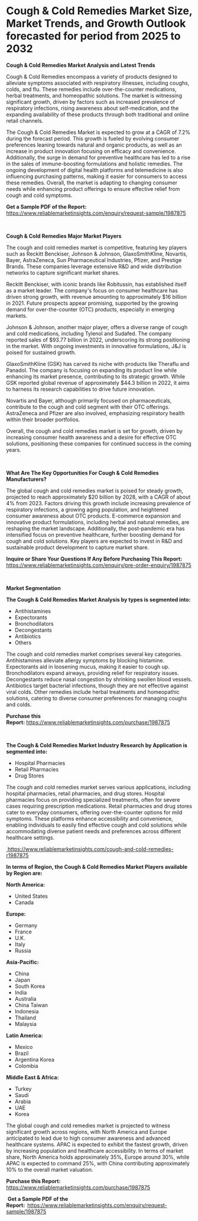 <p><h1>Cough & Cold Remedies Market Size, Market Trends, and Growth Outlook forecasted for period from 2025 to 2032</h1></p><p><strong>Cough & Cold Remedies Market Analysis and Latest Trends</strong></p>
<p><p>Cough & Cold Remedies encompass a variety of products designed to alleviate symptoms associated with respiratory illnesses, including coughs, colds, and flu. These remedies include over-the-counter medications, herbal treatments, and homeopathic solutions. The market is witnessing significant growth, driven by factors such as increased prevalence of respiratory infections, rising awareness about self-medication, and the expanding availability of these products through both traditional and online retail channels.</p><p>The Cough & Cold Remedies Market is expected to grow at a CAGR of 7.2% during the forecast period. This growth is fueled by evolving consumer preferences leaning towards natural and organic products, as well as an increase in product innovation focusing on efficacy and convenience. Additionally, the surge in demand for preventive healthcare has led to a rise in the sales of immune-boosting formulations and holistic remedies. The ongoing development of digital health platforms and telemedicine is also influencing purchasing patterns, making it easier for consumers to access these remedies. Overall, the market is adapting to changing consumer needs while enhancing product offerings to ensure effective relief from cough and cold symptoms.</p></p>
<p><strong>Get a Sample PDF of the Report:&nbsp;</strong> <a href="https://www.reliablemarketinsights.com/enquiry/request-sample/1987875?utm_campaign=3004&utm_medium=2&utm_source=Github&utm_content=ia&utm_term=19042025&utm_id=cough-cold-remedies">https://www.reliablemarketinsights.com/enquiry/request-sample/1987875</a></p>
<p>&nbsp;</p>
<p><strong>Cough & Cold Remedies Major Market Players</strong></p>
<p><p>The cough and cold remedies market is competitive, featuring key players such as Reckitt Benckiser, Johnson & Johnson, GlaxoSmithKline, Novartis, Bayer, AstraZeneca, Sun Pharmaceutical Industries, Pfizer, and Prestige Brands. These companies leverage extensive R&D and wide distribution networks to capture significant market shares.</p><p>Reckitt Benckiser, with iconic brands like Robitussin, has established itself as a market leader. The company's focus on consumer healthcare has driven strong growth, with revenue amounting to approximately $16 billion in 2021. Future prospects appear promising, supported by the growing demand for over-the-counter (OTC) products, especially in emerging markets.</p><p>Johnson & Johnson, another major player, offers a diverse range of cough and cold medications, including Tylenol and Sudafed. The company reported sales of $93.77 billion in 2022, underscoring its strong positioning in the market. With ongoing investments in innovative formulations, J&J is poised for sustained growth.</p><p>GlaxoSmithKline (GSK) has carved its niche with products like Theraflu and Panadol. The company is focusing on expanding its product line while enhancing its market presence, contributing to its strategic growth. While GSK reported global revenue of approximately $44.3 billion in 2022, it aims to harness its research capabilities to drive future innovation.</p><p>Novartis and Bayer, although primarily focused on pharmaceuticals, contribute to the cough and cold segment with their OTC offerings. AstraZeneca and Pfizer are also involved, emphasizing respiratory health within their broader portfolios.</p><p>Overall, the cough and cold remedies market is set for growth, driven by increasing consumer health awareness and a desire for effective OTC solutions, positioning these companies for continued success in the coming years.</p></p>
<p>&nbsp;</p>
<p><strong>What Are The Key Opportunities For Cough & Cold Remedies Manufacturers?</strong></p>
<p><p>The global cough and cold remedies market is poised for steady growth, projected to reach approximately $20 billion by 2028, with a CAGR of about 4% from 2023. Factors driving this growth include increasing prevalence of respiratory infections, a growing aging population, and heightened consumer awareness about OTC products. E-commerce expansion and innovative product formulations, including herbal and natural remedies, are reshaping the market landscape. Additionally, the post-pandemic era has intensified focus on preventive healthcare, further boosting demand for cough and cold solutions. Key players are expected to invest in R&D and sustainable product development to capture market share.</p></p>
<p><strong>Inquire or Share Your Questions If Any Before Purchasing This Report:</strong> <a href="https://www.reliablemarketinsights.com/enquiry/pre-order-enquiry/1987875?utm_campaign=3004&utm_medium=2&utm_source=Github&utm_content=ia&utm_term=19042025&utm_id=cough-cold-remedies">https://www.reliablemarketinsights.com/enquiry/pre-order-enquiry/1987875</a></p>
<p>&nbsp;</p>
<p><strong>Market Segmentation</strong></p>
<p><strong>The Cough & Cold Remedies Market Analysis by types is segmented into:</strong></p>
<p><ul><li>Antihistamines</li><li>Expectorants</li><li>Bronchodilators</li><li>Decongestants</li><li>Antibiotics</li><li>Others</li></ul></p>
<p><p>The cough and cold remedies market comprises several key categories. Antihistamines alleviate allergy symptoms by blocking histamine. Expectorants aid in loosening mucus, making it easier to cough up. Bronchodilators expand airways, providing relief for respiratory issues. Decongestants reduce nasal congestion by shrinking swollen blood vessels. Antibiotics target bacterial infections, though they are not effective against viral colds. Other remedies include herbal treatments and homeopathic solutions, catering to diverse consumer preferences for managing coughs and colds.</p></p>
<p><strong>Purchase this Report:&nbsp;</strong><a href="https://www.reliablemarketinsights.com/purchase/1987875?utm_campaign=3004&utm_medium=2&utm_source=Github&utm_content=ia&utm_term=19042025&utm_id=cough-cold-remedies">https://www.reliablemarketinsights.com/purchase/1987875</a></p>
<p>&nbsp;</p>
<p><strong>The Cough & Cold Remedies Market Industry Research by Application is segmented into:</strong></p>
<p><ul><li>Hospital Pharmacies</li><li>Retail Pharmacies</li><li>Drug Stores</li></ul></p>
<p><p>The cough and cold remedies market serves various applications, including hospital pharmacies, retail pharmacies, and drug stores. Hospital pharmacies focus on providing specialized treatments, often for severe cases requiring prescription medications. Retail pharmacies and drug stores cater to everyday consumers, offering over-the-counter options for mild symptoms. These platforms enhance accessibility and convenience, enabling individuals to easily find effective cough and cold solutions while accommodating diverse patient needs and preferences across different healthcare settings.</p></p>
<p><a href="https://www.reliablemarketinsights.com/cough-and-cold-remedies-r1987875?utm_campaign=3004&utm_medium=2&utm_source=Github&utm_content=ia&utm_term=19042025&utm_id=cough-cold-remedies">&nbsp;https://www.reliablemarketinsights.com/cough-and-cold-remedies-r1987875</a></p>
<p><strong>In terms of Region, the Cough & Cold Remedies Market Players available by Region are:</strong></p>
<p>
    <p> <strong> North America: </strong>
        <ul>
            <li>United States</li>
            <li>Canada</li>
        </ul>
        </p> 
    <p> <strong> Europe: </strong>
        <ul>
            <li>Germany</li>
            <li>France</li>
            <li>U.K.</li>
            <li>Italy</li>
            <li>Russia</li>
        </ul>
        </p> 
    <p> <strong> Asia-Pacific: </strong>
        <ul>
            <li>China</li>
            <li>Japan</li>
            <li>South Korea</li>
            <li>India</li>
            <li>Australia</li>
            <li>China Taiwan</li>
            <li>Indonesia</li>
            <li>Thailand</li>
            <li>Malaysia</li>
        </ul>
        </p> 
    <p> <strong> Latin America: </strong>
        <ul>
            <li>Mexico</li>
            <li>Brazil</li>
            <li>Argentina Korea</li>
            <li>Colombia</li>
        </ul>
        </p> 
    <p> <strong> Middle East & Africa: </strong>
        <ul>
            <li>Turkey</li>
            <li>Saudi</li>
            <li>Arabia</li>
            <li>UAE</li>
            <li>Korea</li>
        </ul>
    </p>
    </p>
<p><p>The global cough and cold remedies market is projected to witness significant growth across regions, with North America and Europe anticipated to lead due to high consumer awareness and advanced healthcare systems. APAC is expected to exhibit the fastest growth, driven by increasing population and healthcare accessibility. In terms of market share, North America holds approximately 35%, Europe around 30%, while APAC is expected to command 25%, with China contributing approximately 10% to the overall market valuation.</p></p>
<p><strong>Purchase this Report: </strong><a href="https://www.reliablemarketinsights.com/purchase/1987875?utm_campaign=3004&utm_medium=2&utm_source=Github&utm_content=ia&utm_term=19042025&utm_id=cough-cold-remedies">https://www.reliablemarketinsights.com/purchase/1987875</a></p>
<p>&nbsp;<strong>Get a Sample PDF of the Report:&nbsp;&nbsp;</strong><a href="https://www.reliablemarketinsights.com/enquiry/request-sample/1987875?utm_campaign=3004&utm_medium=2&utm_source=Github&utm_content=ia&utm_term=19042025&utm_id=cough-cold-remedies">https://www.reliablemarketinsights.com/enquiry/request-sample/1987875</a></p>
<p><strong></strong></p>
<p><p></p><p></p><p></p></p>